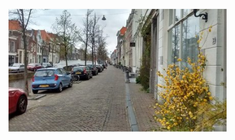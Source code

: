 <!-- 
.. title: پیاده‌روی در دلفت-پسین بیست و دو آوریل دوهزار و پانزده
.. slug: 2015-04-22-lopen-in-delft-middag
.. date: 2015-04-22 20:14:54 UTC+02:00
.. tags: 
.. category: پیاده‌روی در دلفت
.. link: 
.. description: 
.. type: text
-->

![delft](/20150422_delft_middag_small.jpg)

